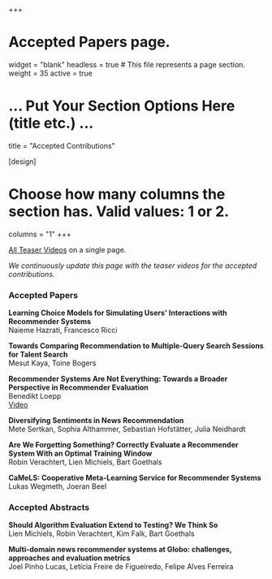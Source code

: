 +++
# Accepted Papers page.
widget = "blank"
headless = true  # This file represents a page section.
weight = 35
active = true 

# ... Put Your Section Options Here (title etc.) ...
title = "Accepted Contributions"

[design]
  # Choose how many columns the section has. Valid values: 1 or 2.
  columns = "1"
+++

[All Teaser Videos](./videos) on a single page.

*We continuously update this page with the teaser videos for the accepted contributions.*

### Accepted Papers

**Learning Choice Models for Simulating Users' Interactions with Recommender Systems**  
Naieme Hazrati, Francesco Ricci  

**Towards Comparing Recommendation to Multiple-Query Search Sessions for Talent Search**  
Mesut Kaya, Toine Bogers  

**Recommender Systems Are Not Everything: Towards a Broader Perspective in Recommender Evaluation**  
Benedikt Loepp  
[Video](./videos#recommender-systems-are-not-everything-towards-a-broader-perspective-in-recommender-evaluation)

**Diversifying Sentiments in News Recommendation**  
Mete Sertkan, Sophia Althammer, Sebastian Hofstätter, Julia Neidhardt  

**Are We Forgetting Something? Correctly Evaluate a Recommender System With an Optimal Training Window**  
Robin Verachtert, Lien Michiels, Bart Goethals

**CaMeLS: Cooperative Meta-Learning Service for Recommender Systems**  
Lukas Wegmeth, Joeran Beel  




### Accepted Abstracts

**Should Algorithm Evaluation Extend to Testing? We Think So**  
Lien Michiels, Robin Verachtert, Kim Falk, Bart Goethals  

**Multi-domain news recommender systems at Globo: challenges, approaches and evaluation metrics**  
Joel Pinho Lucas, Letícia Freire de Figueiredo, Felipe Alves Ferreira  

